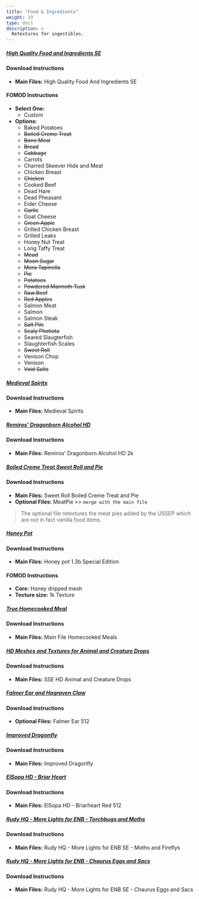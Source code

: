 ```yaml
---
title: "Food & Ingredients"
weight: 19
type: docs
description: >
  Retextures for ingestibles.
---
```


##### [High Quality Food and Ingredients SE](https://www.nexusmods.com/skyrimspecialedition/mods/10897?tab=files)

#### Download Instructions

* **Main Files:** High Quality Food And Ingredients SE

#### FOMOD Instructions

* **Select One:**
  * Custom
* **Options:**
  * Baked Potatoes
  * ~~Boiled Creme Treat~~
  * ~~Bone Meal~~
  * ~~Bread~~
  * ~~Cabbage~~
  * Carrots
  * Charred Skeever Hide and Meat
  * Chicken Breast
  * ~~Chicken~~
  * Cooked Beef
  * Dead Hare
  * Dead Pheasant
  * Eider Cheese
  * ~~Garlic~~
  * Goat Cheese
  * ~~Green Apple~~
  * Grilled Chicken Breast
  * Grilled Leaks
  * Honey Nut Treat
  * Long Taffy Treat
  * ~~Mead~~
  * ~~Moon Sugar~~
  * ~~Mora Tapinella~~
  * ~~Pie~~
  * ~~Potatoes~~
  * ~~Powdered Mannoth Tusk~~
  * ~~Raw Beef~~
  * ~~Red Apples~~
  * Salmon Meat
  * Salmon
  * Salmon Steak
  * ~~Salt Pile~~
  * ~~Scaly Photiota~~
  * Seared Slaugterfish
  * Slaughterfish Scales
  * ~~Sweet Roll~~
  * Venison Chop
  * Venison
  * ~~Void Salts~~

##### [Medieval Spirits](https://www.nexusmods.com/skyrimspecialedition/mods/24243?tab=files)

#### Download Instructions

* **Main Files:** Medieval Spirits

##### [Remiros' Dragonborn Alcohol HD](https://www.nexusmods.com/skyrimspecialedition/mods/41972?tab=files)

#### Download Instructions

* **Main Files:** Remiros' Dragonborn Alcohol HD 2k

##### [Boiled Creme Treat Sweet Roll and Pie](https://www.nexusmods.com/skyrimspecialedition/mods/9034?tab=files)

#### Download Instructions

* **Main Files:** Sweet Roll Boiled Creme Treat and Pie
* **Optional Files:** MeatPie >> `merge with the main file`

> The optional file retextures the meat pies added by the USSEP which are not in fact vanilla food items.

##### [Honey Pot](https://www.nexusmods.com/skyrimspecialedition/mods/3036?tab=files)

#### Download Instructions

* **Main Files:** Honey pot 1.3b Special Edition

#### FOMOD Instructions

* **Core:** Honey dripped mesh
* **Texture size:** 1k Texture

##### [True Homecooked Meal](https://www.nexusmods.com/skyrimspecialedition/mods/33785?tab=files)

#### Download Instructions

* **Main Files:** Main File Homecooked Meals

##### [HD Meshes and Textures for Animal and Creature Drops](https://www.nexusmods.com/skyrimspecialedition/mods/33791?tab=files)

#### Download Instructions

* **Main Files:** SSE HD Animal and Creature Drops

##### [Falmer Ear and Hagraven Claw](https://www.nexusmods.com/skyrim/mods/74792?tab=files)

#### Download Instructions

* **Optional Files:** Falmer Ear 512

##### [Improved Dragonfly](https://www.nexusmods.com/skyrimspecialedition/mods/34159?tab=files)

#### Download Instructions

* **Main Files:** Improved Dragonfly

##### [ElSopa HD - Briar Heart](https://www.nexusmods.com/skyrimspecialedition/mods/27983?tab=files)

#### Download Instructions

* **Main Files:** ElSopa HD - Briarheart Red 512

##### [Rudy HQ - More Lights for ENB - Torchbugs and Moths](https://www.nexusmods.com/skyrimspecialedition/mods/22819?tab=files)

#### Download Instructions

* **Main Files:** Rudy HQ - More Lights for ENB SE - Moths and Fireflys

##### [Rudy HQ - More Lights for ENB - Chaurus Eggs and Sacs](https://www.nexusmods.com/skyrimspecialedition/mods/22705?tab=files)

#### Download Instructions

* **Main Files:** Rudy HQ - More Lights for ENB SE - Chaurus Eggs and Sacs
